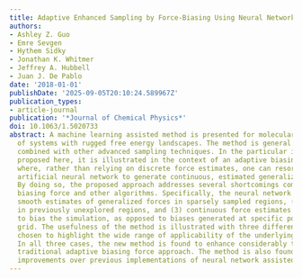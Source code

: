 ```yaml
---
title: Adaptive Enhanced Sampling by Force-Biasing Using Neural Networks
authors:
- Ashley Z. Guo
- Emre Sevgen
- Hythem Sidky
- Jonathan K. Whitmer
- Jeffrey A. Hubbell
- Juan J. De Pablo
date: '2018-01-01'
publishDate: '2025-09-05T20:10:24.589967Z'
publication_types:
- article-journal
publication: '*Journal of Chemical Physics*'
doi: 10.1063/1.5020733
abstract: A machine learning assisted method is presented for molecular simulation
  of systems with rugged free energy landscapes. The method is general and can be
  combined with other advanced sampling techniques. In the particular implementation
  proposed here, it is illustrated in the context of an adaptive biasing force approach
  where, rather than relying on discrete force estimates, one can resort to a self-regularizing
  artificial neural network to generate continuous, estimated generalized forces.
  By doing so, the proposed approach addresses several shortcomings common to adaptive
  biasing force and other algorithms. Specifically, the neural network enables (1)
  smooth estimates of generalized forces in sparsely sampled regions, (2) force estimates
  in previously unexplored regions, and (3) continuous force estimates with which
  to bias the simulation, as opposed to biases generated at specific points of a discrete
  grid. The usefulness of the method is illustrated with three different examples,
  chosen to highlight the wide range of applicability of the underlying concepts.
  In all three cases, the new method is found to enhance considerably the underlying
  traditional adaptive biasing force approach. The method is also found to provide
  improvements over previous implementations of neural network assisted algorithms.
---
```

